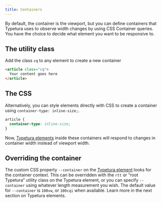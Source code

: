 ```yaml
---
title: Containers
---
```


By default, the container is the viewport, but you can define containers that Typetura uses to observe width changes by using CSS Container queries. You have the choice to decide what element you want to be responsive to.

## The utility class

Add the class `cq` to any element to create a new container

```html
<article class="cq">
  Your content goes here
</article>
```

## The CSS

Alternatively, you can style elements directly with CSS to create a container using `container-type: inline-size;`.

```css
article {
  container-type: inline-size;
}
```

Now, [Typetura elements](/reference/elements) inside these containers will respond to changes in container width instead of viewport width.

## Overriding the container

The custom CSS property `--container` on the [Typetura element](/reference/elements) looks for the container context. This can be overridden with the `rtt` or “root Typetura” utility class on the Typetura element, or you can specify `--container` using whatever length measurement you wish. The default value for `--container` is `100vw`, or `100cqi` when available. Learn more in the next section on Typetura elements.

